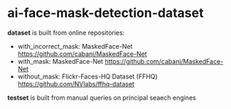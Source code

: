 # ai-face-mask-detection-dataset

**dataset** is built from online repositories:
- with_incorrect_mask: MaskedFace-Net https://github.com/cabani/MaskedFace-Net
- with_mask: MaskedFace-Net https://github.com/cabani/MaskedFace-Net
- without_mask: Flickr-Faces-HQ Dataset (FFHQ) https://github.com/NVlabs/ffhq-dataset

**testset** is built from manual queries on principal seaech engines
